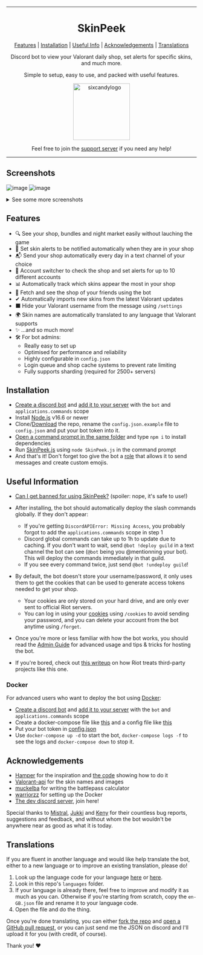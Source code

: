 <hr>

<h1 align="center">SkinPeek</h1>
  
<p align="center">
  <a href="#features">Features</a> |
  <a href="#installation">Installation</a> |
  <a href="#useful-information">Useful Info</a> |
  <a href="#acknowledgements">Acknowledgements</a> |
  <a href="#translations">Translations</a>
</p>

<p align="center">
  Discord bot to view your Valorant daily shop, set alerts for specific skins, and much more. 
</p>
  
<p align="center">
  Simple to setup, easy to use, and packed with useful features.
</p>
  
<p align="center">
  <img src="https://media.discordapp.net/attachments/1045737952711540766/1259188210223939584/o2YNncW.png?ex=668ac5e7&is=66897467&hm=d0f5cebe296d916372f580d6e9c0eef7d054eb4e785aa9ed114ace5f0309b9f8&=&format=png" alt="sixcandylogo" width="150">
</p>

<p align="center">
  Feel free to join the <a href="https://discord.gg/jTUT3KxaPd">support server</a> if you need any help!
</p>
<hr>

## Screenshots

![image](https://github.com/giorgi-o/SkinPeek/assets/20621396/333d872d-43f1-4578-b58b-d797020c0a23)
![image](https://user-images.githubusercontent.com/20621396/229211674-0ab4ae95-0889-4f43-a446-69887ca664e3.png)

<details>
<summary>See some more screenshots</summary>

<img src="https://user-images.githubusercontent.com/20621396/184029778-cc9e0306-8e23-4948-9d1d-5fe0db5d7e76.png" alt="nightmarket" width="501" ><br>
<img src="https://user-images.githubusercontent.com/20621396/184029833-5abc2141-0876-41f5-9f0d-5d137f548472.png" alt="stats" width="556" ><br>
<img src="https://user-images.githubusercontent.com/20621396/184029864-97c8d7c9-ba21-49f6-9777-1054f6dc9bee.png" alt="reaverstats" width="389" ><br>
<img src="https://user-images.githubusercontent.com/20621396/184029894-6222e1ed-1536-42f0-bcf4-156a6ea3db06.png" alt="balance" width="284" ><br>
<img src="https://user-images.githubusercontent.com/20621396/184029907-6df0e9af-a9aa-494c-9577-a4d57cfe5622.png" alt="battlepass" width="504" ><br>
<img src="https://user-images.githubusercontent.com/20621396/186977298-d668c22c-ccfa-441a-82d9-f7430fe14e25.png" alt="collection" width="506" ><br>


</details>

## Features

- 🔍 See your shop, bundles and night market easily without lauching the game
- 🔔 Set skin alerts to be notified automatically when they are in your shop
- 📬 Send your shop automatically every day in a text channel of your choice
- 🔀 Account switcher to check the shop and set alerts for up to 10 different accounts
- 📊 Automatically track which skins appear the most in your shop
- 👀 Fetch and see the shop of your friends using the bot
- ✔ Automatically imports new skins from the latest Valorant updates
- ⬛ Hide your Valorant username from the message using `/settings`
- 🌍 Skin names are automatically translated to any language that Valorant supports
- ✨ ...and so much more!
- 🛠 For bot admins:
  - Really easy to set up
  - Optimised for performance and reliability
  - Highly configurable in `config.json`
  - Login queue and shop cache systems to prevent rate limiting
  - Fully supports sharding (required for 2500+ servers)
  

## Installation

- [Create a discord bot](https://discordjs.guide/preparations/setting-up-a-bot-application.html#creating-your-bot) and [add it to your server](https://discordjs.guide/preparations/adding-your-bot-to-servers.html#creating-and-using-your-invite-link) with the `bot` and `applications.commands` scope
- Install [Node.js](https://nodejs.org/en/) v16.6 or newer
- Clone/[Download](https://github.com/giorgi-o/SkinPeek/archive/refs/heads/master.zip) the repo, rename the `config.json.example` file to `config.json` and put your bot token into it.
- [Open a command prompt in the same folder](https://www.thewindowsclub.com/how-to-open-command-prompt-from-right-click-menu#:~:text=To%20open%20a%20command%20prompt%20window%20in%20any%20folder%2C%20simply,the%20same%20inside%20any%20folder.) and type `npm i` to install dependencies
- Run [SkinPeek.js](https://github.com/giorgi-o/SkinPeek/blob/master/SkinPeek.js) using `node SkinPeek.js` in the command prompt
- And that's it! Don't forget too give the bot a [role](https://support.discord.com/hc/en-us/articles/206029707-Setting-Up-Permissions-FAQ) that allows it to send messages and create custom emojis.

## Useful Information

- [Can I get banned for using SkinPeek?](https://github.com/giorgi-o/SkinPeek/wiki/Can-I-get-banned-for-using-SkinPeek%3F) (spoiler: nope, it's safe to use!)

- After installing, the bot should automatically deploy the slash commands globally. If they don't appear:
  - If you're getting `DiscordAPIError: Missing Access`, you probably forgot to add the `applications.commands` scope in step 1
  - Discord global commands can take up to 1h to update due to caching. If you don't want to wait, send `@bot !deploy guild` in a text channel the bot can see (`@bot` being you @mentionning your bot). This will deploy the commands immediately in that guild.
  - If you see every command twice, just send `@bot !undeploy guild`!

- By default, the bot doesn't store your username/password, it only uses them to get the cookies that can be used to generate access tokens needed to get your shop.  
  - Your cookies are only stored on your hard drive, and are only ever sent to official Riot servers.
  - You can log in using your [cookies](https://github.com/giorgi-o/SkinPeek/wiki/How-to-get-your-Riot-cookies) using `/cookies` to avoid sending your password, and you can delete your account from the bot anytime using `/forget`.  

- Once you're more or less familiar with how the bot works, you should read the [Admin Guide](https://github.com/giorgi-o/SkinPeek/wiki/SkinPeek-Admin-Guide) for advanced usage and tips & tricks for hosting the bot.

- If you're bored, check out [this writeup](https://gist.github.com/giorgi-o/e0fc2f6160a5fd43f05be8567ad6fdd7) on how Riot treats third-party projects like this one.

### Docker

For advanced users who want to deploy the bot using [Docker](https://www.docker.com/):

- [Create a discord bot](https://discordjs.guide/preparations/setting-up-a-bot-application.html#creating-your-bot) and [add it to your server](https://discordjs.guide/preparations/adding-your-bot-to-servers.html#creating-and-using-your-invite-link) with the `bot` and `applications.commands` scope
- Create a docker-compose file like [this](https://github.com/giorgi-o/SkinPeek/blob/master/docker-compose.yml) and a config file like [this](https://github.com/giorgi-o/SkinPeek/blob/master/config.json.example)
- Put your bot token in [config.json](https://github.com/giorgi-o/SkinPeek/blob/master/config.json.example)
- Use `docker-compose up -d` to start the bot, `docker-compose logs -f` to see the logs and `docker-compose down` to stop it.


## Acknowledgements

- [Hamper](https://github.com/OwOHamper/) for the inspiration and [the code](https://github.com/OwOHamper/Valorant-item-shop-discord-bot/blob/main/item_shop_viewer.py) showing how to do it
- [Valorant-api](https://dash.valorant-api.com/) for the skin names and images
- [muckelba](https://github.com/muckelba) for writing the battlepass calculator
- [warriorzz](https://github.com/warriorzz) for setting up the Docker
- [The dev discord server](https://discord.gg/a9yzrw3KAm), join here!

Special thanks to [Mistral](https://github.com/blongnh), [Jukki](https://github.com/Kyedae) and [Keny](https://github.com/pandakeny) for their countless bug reports, suggestions and feedback, and without whom the bot wouldn't be anywhere near as good as what it is today.

## Translations

If you are fluent in another language and would like help translate the bot, either to a new language or to improve an existing translation, please do!

1. Look up the language code for your language [here](https://discord.com/developers/docs/reference#locales) or [here](http://www.lingoes.net/en/translator/langcode.htm).
2. Look in this repo's `languages` folder.
3. If your language is already there, feel free to improve and modify it as much as you can. Otherwise if you're starting from scratch, copy the `en-GB.json` file and rename it to your language code.
4. Open the file and do the thing.

Once you're done translating, you can either [fork the repo](https://docs.github.com/en/get-started/quickstart/fork-a-repo) and [open a GitHub pull request](https://docs.github.com/en/pull-requests/collaborating-with-pull-requests/proposing-changes-to-your-work-with-pull-requests/creating-a-pull-request), or you can just send me the JSON on discord and I'll upload it for you (with credit, of course).

Thank you! ❤️
